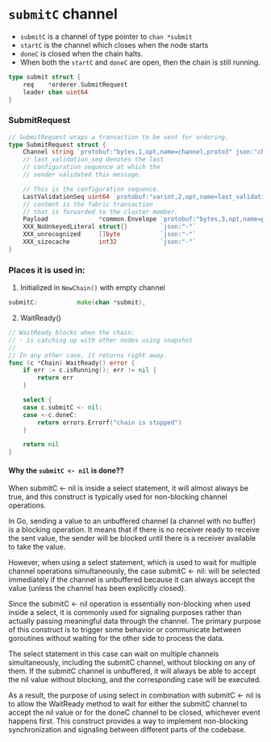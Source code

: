 # `submitC` channel
- `submitC` is a channel of type pointer to  `chan *submit`
- `startC` is the channel which closes when the node starts
- `doneC` is closed when the chain halts.
- When both the `startC` and `doneC` are open, then the chain is still running.


```go
type submit struct {
    req    *orderer.SubmitRequest
    leader chan uint64
}
```

### SubmitRequest
```go
// SubmitRequest wraps a transaction to be sent for ordering.
type SubmitRequest struct {
	Channel string `protobuf:"bytes,1,opt,name=channel,proto3" json:"channel,omitempty"`
	// last_validation_seq denotes the last
	// configuration sequence at which the
	// sender validated this message.

    // This is the configuration sequence. 
	LastValidationSeq uint64 `protobuf:"varint,2,opt,name=last_validation_seq,json=lastValidationSeq,proto3" json:"last_validation_seq,omitempty"`      
	// content is the fabric transaction
	// that is forwarded to the cluster member.
	Payload              *common.Envelope `protobuf:"bytes,3,opt,name=payload,proto3" json:"payload,omitempty"`
	XXX_NoUnkeyedLiteral struct{}         `json:"-"`
	XXX_unrecognized     []byte           `json:"-"`
	XXX_sizecache        int32            `json:"-"`
}

```

### Places it is used in: 
1. Initialized in `NewChain()` with empty channel
```go
submitC:           make(chan *submit),
```

2. WaitReady()

```go
// WaitReady blocks when the chain:
// - is catching up with other nodes using snapshot
//
// In any other case, it returns right away.
func (c *Chain) WaitReady() error {
	if err := c.isRunning(); err != nil {
		return err
	}

	select {
	case c.submitC <- nil:
	case <-c.doneC:
		return errors.Errorf("chain is stopped")
	}

	return nil
}

```

#### Why the `submitC <- nil` is done??

When submitC <- nil is inside a select statement, it will almost always be true, and this construct is typically used for non-blocking channel operations.

In Go, sending a value to an unbuffered channel (a channel with no buffer) is a blocking operation. It means that if there is no receiver ready to receive the sent value, the sender will be blocked until there is a receiver available to take the value.

However, when using a select statement, which is used to wait for multiple channel operations simultaneously, the case submitC <- nil: will be selected immediately if the channel is unbuffered because it can always accept the value (unless the channel has been explicitly closed).

Since the submitC <- nil operation is essentially non-blocking when used inside a select, it is commonly used for signaling purposes rather than actually passing meaningful data through the channel. The primary purpose of this construct is to trigger some behavior or communicate between goroutines without waiting for the other side to process the data.

The select statement in this case can wait on multiple channels simultaneously, including the submitC channel, without blocking on any of them. If the submitC channel is unbuffered, it will always be able to accept the nil value without blocking, and the corresponding case will be executed.

As a result, the purpose of using select in combination with submitC <- nil is to allow the WaitReady method to wait for either the submitC channel to accept the nil value or for the doneC channel to be closed, whichever event happens first. This construct provides a way to implement non-blocking synchronization and signaling between different parts of the codebase.





